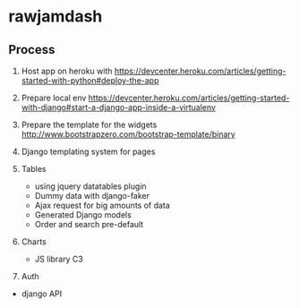 # rawjamdash


## Process

1. Host app on heroku with https://devcenter.heroku.com/articles/getting-started-with-python#deploy-the-app
2. Prepare local env https://devcenter.heroku.com/articles/getting-started-with-django#start-a-django-app-inside-a-virtualenv

3. Prepare the template for the widgets http://www.bootstrapzero.com/bootstrap-template/binary

4. Django templating system for pages 

5. Tables
	- using jquery datatables plugin
	- Dummy data with django-faker
	- Ajax request for big amounts of data
	- Generated Django models
	- Order and search pre-default

6. Charts
	- JS library C3

7. Auth
 - django API
